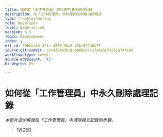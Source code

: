 ```yaml
---
title: 如何從「工作管理員」資料庫中清除處理記錄
description: 從「工作管理員」資料庫設定記錄清除程式
type: Troubleshooting
role: Developer
level: Experienced
version: 6.5
topic: Development
index: y
exl-id: 090bba8d-3f1c-4370-9bc6-29bf0573bb77
source-git-commit: b3e9251bdb18a008be95c1fa9e5c79252a74fc98
workflow-type: tm+mt
source-wordcount: '43'
ht-degree: 0%

---
```


# 如何從「工作管理員」中永久刪除處理記錄

*本影片逐步解說從「工作管理員」中清除程式記錄的步驟。*

>[!VIDEO](https://video.tv.adobe.com/v/335577?quality=12&learn=on)
